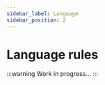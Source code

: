 ```yaml
---
sidebar_label: Language
sidebar_position: 2
---
```


# Language rules

:::warning
Work in progress...
:::
